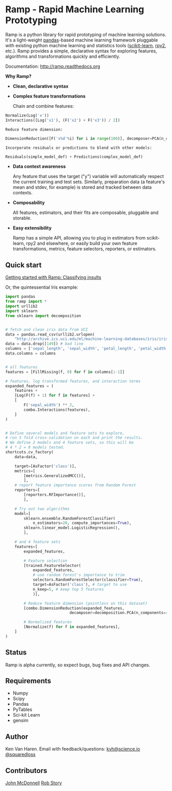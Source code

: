 Ramp - Rapid Machine Learning Prototyping
=========================================

Ramp is a python library for rapid prototyping of machine learning
solutions. It's a light-weight [pandas](http://pandas.pydata.org)-based 
machine learning framework pluggable with existing 
python machine learning and statistics tools 
([scikit-learn](http://scikit-learn.org), [rpy2](http://rpy.sourceforge.net/rpy2.html), etc.).
Ramp provides a simple, declarative syntax for
exploring features, algorithms and transformations quickly and
efficiently.

Documentation: http://ramp.readthedocs.org

**Why Ramp?**

 *  **Clean, declarative syntax**
    
 *  **Complex feature transformations**

    Chain and combine features:
```python
Normalize(Log('x'))
Interactions([Log('x1'), (F('x2') + F('x3')) / 2])
```
    Reduce feature dimension:
```python
DimensionReduction([F('x%d'%i) for i in range(100)], decomposer=PCA(n_components=3))
```
    Incorporate residuals or predictions to blend with other models:
```python
Residuals(simple_model_def) + Predictions(complex_model_def)
```

 * **Data context awareness**

    Any feature that uses the target ("y") variable will automatically respect the
    current training and test sets. Similarly, preparation data (a feature's mean and stdev, for example)
    is stored and tracked between data contexts.


 *  **Composability**

    All features, estimators, and their fits are composable, pluggable and storable.

 *  **Easy extensibility**

    Ramp has a simple API, allowing you to plug in estimators from
    scikit-learn, rpy2 and elsewhere, or easily build your own feature
    transformations, metrics, feature selectors, reporters, or estimators.


## Quick start
[Getting started with Ramp: Classifying insults](http://www.kenvanharen.com/2012/11/getting-started-with-ramp-detecting.html)

Or, the quintessential Iris example:

```python
import pandas
from ramp import *
import urllib2
import sklearn
from sklearn import decomposition


# fetch and clean iris data from UCI
data = pandas.read_csv(urllib2.urlopen(
    "http://archive.ics.uci.edu/ml/machine-learning-databases/iris/iris.data"))
data = data.drop([149]) # bad line
columns = ['sepal_length', 'sepal_width', 'petal_length', 'petal_width', 'class']
data.columns = columns


# all features
features = [FillMissing(f, 0) for f in columns[:-1]]

# features, log transformed features, and interaction terms
expanded_features = (
    features +
    [Log(F(f) + 1) for f in features] +
    [
        F('sepal_width') ** 2,
        combo.Interactions(features),
    ]
)


# Define several models and feature sets to explore,
# run 5 fold cross-validation on each and print the results.
# We define 2 models and 4 feature sets, so this will be
# 4 * 2 = 8 models tested.
shortcuts.cv_factory(
    data=data,

    target=[AsFactor('class')],
    metrics=[
        [metrics.GeneralizedMCC()],
        ],
    # report feature importance scores from Random Forest
    reporters=[
        [reporters.RFImportance()],
        ],

    # Try out two algorithms
    model=[
        sklearn.ensemble.RandomForestClassifier(
            n_estimators=20, compute_importances=True),
        sklearn.linear_model.LogisticRegression(),
        ],

    # and 4 feature sets
    features=[
        expanded_features,

        # Feature selection
        [trained.FeatureSelector(
            expanded_features,
            # use random forest's importance to trim
            selectors.RandomForestSelector(classifier=True),
            target=AsFactor('class'), # target to use
            n_keep=5, # keep top 5 features
            )],

        # Reduce feature dimension (pointless on this dataset)
        [combo.DimensionReduction(expanded_features,
                            decomposer=decomposition.PCA(n_components=4))],

        # Normalized features
        [Normalize(f) for f in expanded_features],
    ]
)
```

## Status
Ramp is alpha currently, so expect bugs, bug fixes and API changes.

## Requirements
 * Numpy
 * Scipy    
 * Pandas
 * PyTables
 * Sci-kit Learn
 * gensim

## Author
Ken Van Haren. Email with feedback/questions: kvh@science.io [@squaredloss](http://twitter.com/squaredloss)

## Contributors
[John McDonnell](https://github.com/johnmcdonnell)
[Rob Story](https://github.com/wrobstory)
